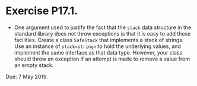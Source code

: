 # Exercise P17.1.
* One argument used to justify the fact that the `stack` data structure in the standard library does not throw exceptions is that it is easy to add these facilities. Create a class `SafeStack` that implements a stack of strings. Use an instance of `stack<string>` to hold the underlying values, and implement the same interface as that data type. However, your class should throw an exception if an attempt is made to remove a value from an empty stack.

Due: 7 May 2019.
